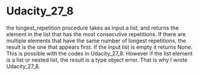 # Udacity_27_8

the longest_repetition procedure takes as input a list, and returns the element in the list that has the most consecutive repetitions. 
If there are multiple elements that have the same number of longest repetitions, the result is the one that appears first. If the input list is empty it returns None. This is possible with the codes in Udacity_27_8. However if the list element is a list or nested list, the result is a type object error. That is why l wrote Udacity_27_8.


